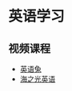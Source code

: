 # 英语学习

## 视频课程

- [英语兔](https://space.bilibili.com/483162496) 
- [海之光英语](https://www.youtube.com/channel/UCxKcshfmz6L565ewsvrEOPQ/featured)